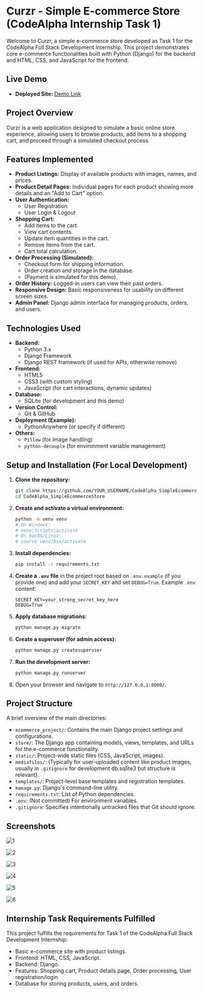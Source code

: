 # Curzr - Simple E-commerce Store (CodeAlpha Internship Task 1)

Welcome to Curzr, a simple e-commerce store developed as Task 1 for the CodeAlpha Full Stack Development Internship. This project demonstrates core e-commerce functionalities built with Python (Django) for the backend and HTML, CSS, and JavaScript for the frontend.

## Live Demo

*   **Deployed Site:** [Demo Link](http://curzr.pythonanywhere.com) 

## Project Overview

Curzr is a web application designed to simulate a basic online store experience, allowing users to browse products, add items to a shopping cart, and proceed through a simulated checkout process.

## Features Implemented

*   **Product Listings:** Display of available products with images, names, and prices.
*   **Product Detail Pages:** Individual pages for each product showing more details and an "Add to Cart" option.
*   **User Authentication:**
    *   User Registration
    *   User Login & Logout
*   **Shopping Cart:**
    *   Add items to the cart.
    *   View cart contents.
    *   Update item quantities in the cart.
    *   Remove items from the cart.
    *   Cart total calculation.
*   **Order Processing (Simulated):**
    *   Checkout form for shipping information.
    *   Order creation and storage in the database.
    *   (Payment is simulated for this demo).
*   **Order History:** Logged-in users can view their past orders.
*   **Responsive Design:** Basic responsiveness for usability on different screen sizes.
*   **Admin Panel:** Django admin interface for managing products, orders, and users.

## Technologies Used

*   **Backend:**
    *   Python 3.x
    *   Django Framework
    *   Django REST framework (if used for APIs, otherwise remove)
*   **Frontend:**
    *   HTML5
    *   CSS3 (with custom styling)
    *   JavaScript (for cart interactions, dynamic updates)
*   **Database:**
    *   SQLite (for development and this demo)
*   **Version Control:**
    *   Git & GitHub
*   **Deployment (Example):**
    *   PythonAnywhere (or specify if different)
*   **Others:**
    *   `Pillow` (for image handling)
    *   `python-decouple` (for environment variable management)

## Setup and Installation (For Local Development)

1.  **Clone the repository:**
    ```bash
    git clone https://github.com/YOUR_USERNAME/CodeAlpha_SimpleEcommerceStore.git
    cd CodeAlpha_SimpleEcommerceStore
    ```
2.  **Create and activate a virtual environment:**
    ```bash
    python -m venv venv
    # On Windows:
    # venv\Scripts\activate
    # On macOS/Linux:
    # source venv/bin/activate
    ```
3.  **Install dependencies:**
    ```bash
    pip install -r requirements.txt
    ```
4.  **Create a `.env` file** in the project root based on `.env.example` (if you provide one) and add your `SECRET_KEY` and set `DEBUG=True`.
    Example `.env` content:
    ```
    SECRET_KEY=your_strong_secret_key_here
    DEBUG=True
    ```
5.  **Apply database migrations:**
    ```bash
    python manage.py migrate
    ```
6.  **Create a superuser (for admin access):**
    ```bash
    python manage.py createsuperuser
    ```
7.  **Run the development server:**
    ```bash
    python manage.py runserver
    ```
8.  Open your browser and navigate to `http://127.0.0.1:8000/`.

## Project Structure

A brief overview of the main directories:
*   `ecommerce_project/`: Contains the main Django project settings and configurations.
*   `store/`: The Django app containing models, views, templates, and URLs for the e-commerce functionality.
*   `static/`: Project-wide static files (CSS, JavaScript, images).
*   `mediafiles/`: (Typically for user-uploaded content like product images, usually in `.gitignore` for development db.sqlite3 but structure is relevant).
*   `templates/`: Project-level base templates and registration templates.
*   `manage.py`: Django's command-line utility.
*   `requirements.txt`: List of Python dependencies.
*   `.env`: (Not committed) For environment variables.
*   `.gitignore`: Specifies intentionally untracked files that Git should ignore.

## Screenshots

![1](https://github.com/user-attachments/assets/18c05cc6-72a2-4228-9ec8-210b23f8cd91)

![2](https://github.com/user-attachments/assets/164f3061-2e03-442d-919b-872ed7d8c800)

![3](https://github.com/user-attachments/assets/7e005785-579c-4f20-94e1-a61c1b855e9c)

![4](https://github.com/user-attachments/assets/43859021-0c4c-4687-a1fa-034fd3ae5ee0)

![5](https://github.com/user-attachments/assets/813d9198-fb55-4dbc-ab4a-c53fda71feac)

![6](https://github.com/user-attachments/assets/11464ad5-a5ec-49f4-90d8-bec3d89b3456)

## Internship Task Requirements Fulfilled

This project fulfills the requirements for Task 1 of the CodeAlpha Full Stack Development Internship:
*   Basic e-commerce site with product listings.
*   Frontend: HTML, CSS, JavaScript.
*   Backend: Django.
*   Features: Shopping cart, Product details page, Order processing, User registration/login.
*   Database for storing products, users, and orders.
